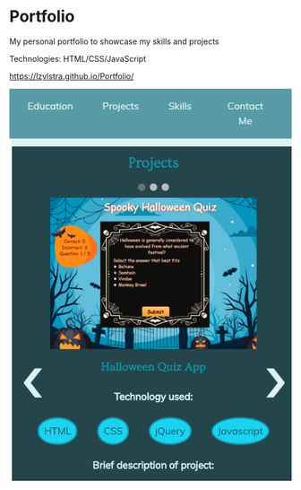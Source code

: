 # Portfolio

My personal portfolio to showcase my skills and projects

Technologies: HTML/CSS/JavaScript

https://lzylstra.github.io/Portfolio/

![alt text](https://raw.githubusercontent.com/lzylstra/portfolio/master/img/Example.png)
